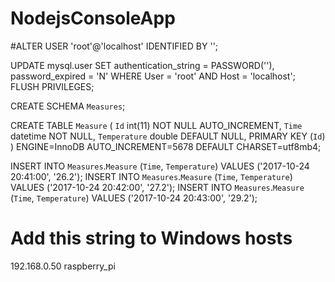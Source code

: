 ﻿# NodejsConsoleApp
#ALTER USER 'root'@'localhost' IDENTIFIED BY '';

UPDATE mysql.user
    SET authentication_string = PASSWORD(''), password_expired = 'N'
    WHERE User = 'root' AND Host = 'localhost';
FLUSH PRIVILEGES;

CREATE SCHEMA `Measures`;

CREATE TABLE `Measure` (
  `Id` int(11) NOT NULL AUTO_INCREMENT,
  `Time` datetime NOT NULL,
  `Temperature` double DEFAULT NULL,
  PRIMARY KEY (`Id`)
) ENGINE=InnoDB AUTO_INCREMENT=5678 DEFAULT CHARSET=utf8mb4;

INSERT INTO `Measures`.`Measure` (`Time`, `Temperature`) VALUES ('2017-10-24 20:41:00', '26.2');
INSERT INTO `Measures`.`Measure` (`Time`, `Temperature`) VALUES ('2017-10-24 20:42:00', '27.2');
INSERT INTO `Measures`.`Measure` (`Time`, `Temperature`) VALUES ('2017-10-24 20:43:00', '29.2');

# Add this string to Windows hosts
192.168.0.50        raspberry_pi
